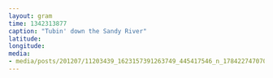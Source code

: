 ```yaml
---
layout: gram
time: 1342313877
caption: "Tubin' down the Sandy River"
latitude: 
longitude: 
media:
- media/posts/201207/11203439_1623157391263749_445417546_n_17842274707000351.jpg
---
```

